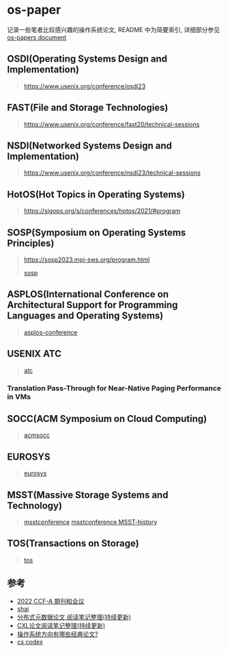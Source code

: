 
# os-paper

记录一些笔者比较感兴趣的操作系统论文, README 中为简要索引, 详细部分参见 [os-papers document](https://luzhixing12345.github.io/os-papers/)

## OSDI(Operating Systems Design and Implementation)

> https://www.usenix.org/conference/osdi23

## FAST(File and Storage Technologies)

> https://www.usenix.org/conference/fast20/technical-sessions

## NSDI(Networked Systems Design and Implementation)

> https://www.usenix.org/conference/nsdi23/technical-sessions

## HotOS(Hot Topics in Operating Systems)

> https://sigops.org/s/conferences/hotos/2021/#program

## SOSP(Symposium on Operating Systems Principles)

> https://sosp2023.mpi-sws.org/program.html
>
> [sosp](http://www.sosp.org/)

## ASPLOS(International Conference on Architectural Support for Programming Languages and Operating Systems)

> [asplos-conference](https://www.asplos-conference.org/)

## USENIX ATC

> [atc](https://www.usenix.org/conferences/byname/131)

### Translation Pass-Through for Near-Native Paging Performance in VMs

## SOCC(ACM Symposium on Cloud Computing)

> [acmsocc](https://acmsocc.org/2023/index.html)

## EUROSYS

> [eurosys](https://www.eurosys.org/)

## MSST(Massive Storage Systems and Technology)

> [msstconference](https://msstconference.org/MSST-history/2023/index.html)
> [msstconference MSST-history](https://msstconference.org/MSST-history/)

## TOS(Transactions on Storage)

> [tos](https://dblp.org/db/journals/tos/index.html)

## 参考

- [2022 CCF-A 期刊和会议](https://www.ccf.org.cn/ccf/contentcore/resource/download?ID=24593B4DA44CC9C37A775C5FAF753AF7513C9AC66E1E3AA5B3CD410B5EC529F8)
- [shai](https://shai.pub/)
- [分布式元数据论文,阅读笔记整理(持续更新)](https://zhuanlan.zhihu.com/p/673282792)
- [CXL论文阅读笔记整理(持续更新)](https://zhuanlan.zhihu.com/p/673281189)
- [操作系统方向有哪些经典论文?](https://www.zhihu.com/question/638849154)
- [cs codex](https://codex.cs.yale.edu/avi/os-book/OS10/important-papers.pdf)